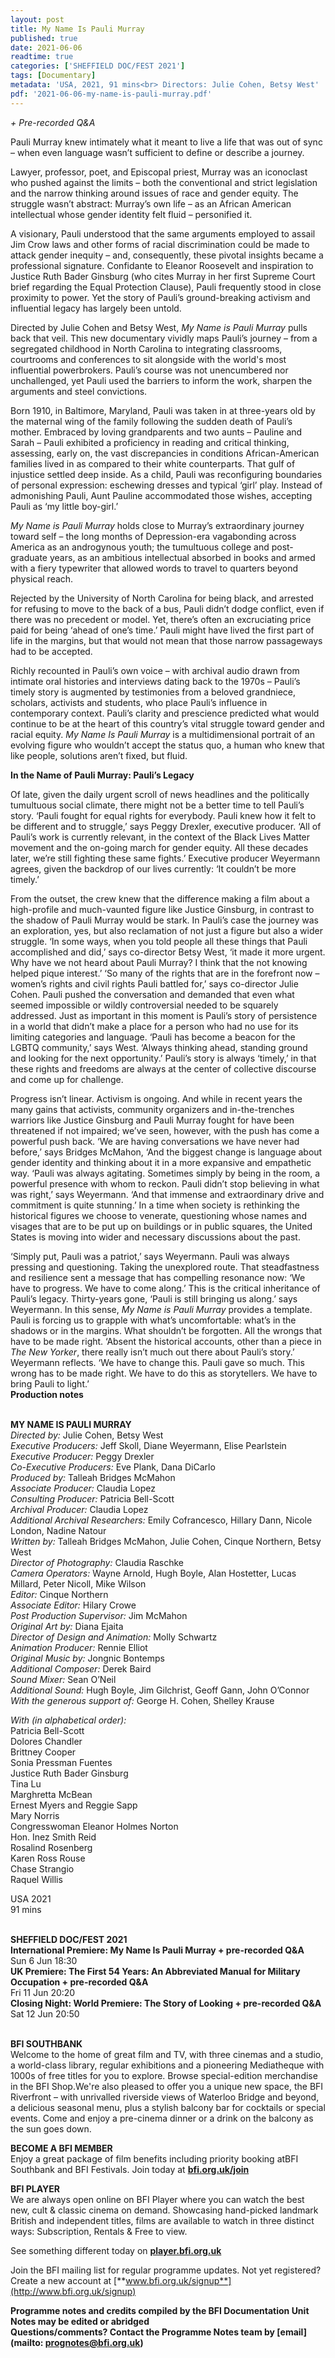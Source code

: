 ```yaml
---
layout: post
title: My Name Is Pauli Murray
published: true
date: 2021-06-06
readtime: true
categories: ['SHEFFIELD DOC/FEST 2021']
tags: [Documentary]
metadata: 'USA, 2021, 91 mins<br> Directors: Julie Cohen, Betsy West'
pdf: '2021-06-06-my-name-is-pauli-murray.pdf'
---
```

_+ Pre-recorded Q&A_

Pauli Murray knew intimately what it meant to live a life that was out of sync – when even language wasn’t sufficient to define or describe a journey.

Lawyer, professor, poet, and Episcopal priest, Murray was an iconoclast who pushed against the limits – both the conventional and strict legislation and the narrow thinking around issues of race and gender equity. The struggle wasn’t abstract: Murray’s own life – as an African American intellectual whose gender identity felt fluid – personified it.

A visionary, Pauli understood that the same arguments employed to assail Jim Crow laws and other forms of racial discrimination could be made to attack gender inequity – and, consequently, these pivotal insights became a professional signature. Confidante to Eleanor Roosevelt and inspiration to Justice Ruth Bader Ginsburg (who cites Murray in her first Supreme Court brief regarding the Equal Protection Clause), Pauli frequently stood in close proximity to power. Yet the story of Pauli’s ground-breaking activism and influential legacy has largely been untold.

Directed by Julie Cohen and Betsy West, _My Name is Pauli Murray_ pulls back that veil. This new documentary vividly maps Pauli’s journey – from a segregated childhood in North Carolina to integrating classrooms, courtrooms and conferences to sit alongside with the world's most influential powerbrokers. Pauli’s course was not unencumbered nor unchallenged, yet Pauli used the barriers to inform the work, sharpen the arguments and steel convictions.

Born 1910, in Baltimore, Maryland, Pauli was taken in at three-years old by the maternal wing of the family following the sudden death of Pauli’s mother. Embraced by loving grandparents and two aunts – Pauline and Sarah – Pauli exhibited a proficiency in reading and critical thinking, assessing, early on, the vast discrepancies in conditions African-American families lived in as compared to their white counterparts. That gulf of injustice settled deep inside. As a child, Pauli was reconfiguring boundaries of personal expression: eschewing dresses and typical ‘girl’ play. Instead of admonishing Pauli, Aunt Pauline accommodated those wishes, accepting Pauli as ‘my little boy-girl.’

_My Name is Pauli Murray_ holds close to Murray’s extraordinary journey toward self – the long months of Depression-era vagabonding across America as an androgynous youth; the tumultuous college and post-graduate years, as an ambitious intellectual absorbed in books and armed with a fiery typewriter that allowed words to travel to quarters beyond physical reach.

Rejected by the University of North Carolina for being black, and arrested for refusing to move to the back of a bus, Pauli didn’t dodge conflict, even if there was no precedent or model. Yet, there’s often an excruciating price paid for being ‘ahead of one’s time.’ Pauli might have lived the first part of life in the margins, but that would not mean that those narrow passageways had to be accepted.

Richly recounted in Pauli’s own voice – with archival audio drawn from intimate oral histories and interviews dating back to the 1970s – Pauli’s timely story is augmented by testimonies from a beloved grandniece, scholars, activists and students, who place Pauli’s influence in contemporary context. Pauli’s clarity and prescience predicted what would continue to be at the heart of this country’s vital struggle toward gender and racial equity. _My Name Is Pauli Murray_ is a multidimensional portrait of an evolving figure who wouldn’t accept the status quo, a human who knew that like people, solutions aren’t fixed, but fluid.

**In the Name of Pauli Murray: Pauli’s Legacy**

Of late, given the daily urgent scroll of news headlines and the politically tumultuous social climate, there might not be a better time to tell Pauli’s story. ‘Pauli fought for equal rights for everybody. Pauli knew how it felt to be different and to struggle,’ says Peggy Drexler, executive producer. ‘All of Pauli’s work is currently relevant, in the context of the Black Lives Matter movement and the on-going march for gender equity. All these decades later, we’re still fighting these same fights.’ Executive producer Weyermann agrees, given the backdrop of our lives currently: ‘It couldn’t be more timely.’

From the outset, the crew knew that the difference making a film about a high-profile and much-vaunted figure like Justice Ginsburg, in contrast to the shadow of Pauli Murray would be stark. In Pauli’s case the journey was an exploration, yes, but also reclamation of not just a figure but also a wider struggle. ‘In some ways, when you told people all these things that Pauli accomplished and did,’ says co-director Betsy West, ‘it made it more urgent. Why have we not heard about Pauli Murray? I think that the not knowing helped pique interest.’ ‘So many of the rights that are in the forefront now – women’s rights and civil rights Pauli battled for,’ says co-director Julie Cohen. Pauli pushed the conversation and demanded that even what seemed impossible or wildly controversial needed to be squarely addressed. Just as important in this moment is Pauli’s story of persistence in a world that didn’t make a place for a person who had no use for its limiting categories and language. ‘Pauli has become a beacon for the LGBTQ community,’ says West. ‘Always thinking ahead, standing ground and looking for the next opportunity.’ Pauli’s story is always ‘timely,’ in that these rights and freedoms are always at the center of collective discourse and come up for challenge.

Progress isn’t linear. Activism is ongoing. And while in recent years the many gains that activists, community organizers and in-the-trenches warriors like Justice Ginsburg and Pauli Murray fought for have been threatened if not impaired; we’ve seen, however, with the push has come a powerful push back. ‘We are having conversations we have never had before,’ says Bridges McMahon, ‘And the biggest change is language about gender identity and thinking about it in a more expansive and empathetic way. ‘Pauli was always agitating. Sometimes simply by being in the room, a powerful presence with whom to reckon. Pauli didn’t stop believing in what was right,’ says Weyermann. ‘And that immense and extraordinary drive and commitment is quite stunning.’ In a time when society is rethinking the historical figures we choose to venerate, questioning whose names and visages that are to be put up on buildings or in public squares, the United States is moving into wider and necessary discussions about the past.

‘Simply put, Pauli was a patriot,’ says Weyermann. Pauli was always pressing and questioning. Taking the unexplored route. That steadfastness and resilience sent a message that has compelling resonance now: ‘We have to progress. We have to come along.’ This is the critical inheritance of Pauli’s legacy. Thirty-years gone, ‘Pauli is still bringing us along.’ says Weyermann. In this sense, _My Name is Pauli Murray_ provides a template. Pauli is forcing us to grapple with what’s uncomfortable: what’s in the shadows or in the margins. What shouldn’t be forgotten. All the wrongs that have to be made right. ‘Absent the historical accounts, other than a piece in _The New Yorker_, there really isn’t much out there about Pauli’s story.’ Weyermann reflects. ‘We have to change this. Pauli gave so much. This wrong has to be made right. We have to do this as storytellers. We have to bring Pauli to light.’<br>
**Production notes**<br><br>

**MY NAME IS PAULI MURRAY**<br>
_Directed by:_ Julie Cohen, Betsy West<br>
_Executive Producers:_ Jeff Skoll, Diane Weyermann, Elise Pearlstein<br>
_Executive Producer:_ Peggy Drexler<br>
_Co-Executive Producers:_  Eve Plank, Dana DiCarlo<br>
_Produced by:_ Talleah Bridges McMahon<br>
_Associate Producer:_  Claudia Lopez<br>
_Consulting Producer:_ Patricia Bell-Scott<br>
_Archival Producer:_ Claudia Lopez<br>
_Additional Archival Researchers:_ Emily Cofrancesco, Hillary Dann, Nicole London, Nadine Natour<br>
_Written by:_ Talleah Bridges McMahon, Julie Cohen, Cinque Northern, Betsy West<br>
_Director of Photography:_  Claudia Raschke<br>
_Camera Operators:_ Wayne Arnold, Hugh Boyle, Alan Hostetter, Lucas Millard, Peter Nicoll, Mike Wilson<br>
_Editor:_ Cinque Northern<br>
_Associate Editor:_  Hilary Crowe<br>
_Post Production Supervisor:_ Jim McMahon<br>
_Original Art by:_  Diana Ejaita<br>
_Director of Design and Animation:_ Molly Schwartz<br>
_Animation Producer:_  Rennie Elliot<br>
_Original Music by:_  Jongnic Bontemps<br>
_Additional Composer:_ Derek Baird<br>
_Sound Mixer:_ Sean O’Neil<br>
_Additional Sound:_ Hugh Boyle, Jim Gilchrist, Geoff Gann, John O’Connor<br>
_With the generous support of:_  George H. Cohen, Shelley Krause<br>

_With (in alphabetical order):_<br>
Patricia Bell-Scott<br>
Dolores Chandler<br>
Brittney Cooper<br>
Sonia Pressman Fuentes<br>
Justice Ruth Bader Ginsburg<br>
Tina Lu<br>
Marghretta McBean<br>
Ernest Myers and Reggie Sapp<br>
Mary Norris<br>
Congresswoman Eleanor Holmes Norton<br>
Hon. Inez Smith Reid<br>
Rosalind Rosenberg<br>
Karen Ross Rouse<br>
Chase Strangio<br>
Raquel Willis<br>

USA 2021<br>
91 mins<br><br>

**SHEFFIELD DOC/FEST 2021**<br>
**International Premiere: My Name Is Pauli Murray + pre-recorded Q&A**<br>
Sun 6 Jun 18:30<br>
**UK Premiere: The First 54 Years: An Abbreviated Manual for Military Occupation + pre-recorded Q&A**<br>
Fri 11 Jun 20:20<br>
**Closing Night: World Premiere: The Story of Looking + pre-recorded Q&A**<br>
Sat 12 Jun 20:50<br><br>

**BFI SOUTHBANK**  
Welcome to the home of great film and TV, with three cinemas and a studio, a world-class library, regular exhibitions and a pioneering Mediatheque with 1000s of free titles for you to explore. Browse special-edition merchandise in the BFI Shop.We&#39;re also pleased to offer you a unique new space, the BFI Riverfront – with unrivalled riverside views of Waterloo Bridge and beyond, a delicious seasonal menu, plus a stylish balcony bar for cocktails or special events. Come and enjoy a pre-cinema dinner or a drink on the balcony as the sun goes down.  

**BECOME A BFI MEMBER**  
Enjoy a great package of film benefits including priority booking atBFI Southbank and BFI Festivals. Join today at [**bfi.org.uk/join**](http://www.bfi.org.uk/join)  

**BFI PLAYER**  
 We are always open online on BFI Player where you can watch the best new, cult &amp; classic cinema on demand. Showcasing hand-picked landmark British and independent titles, films are available to watch in three distinct ways: Subscription, Rentals &amp; Free to view.  

See something different today on [**player.bfi.org.uk**](https://player.bfi.org.uk)  

Join the BFI mailing list for regular programme updates. Not yet registered? Create a new account at [**www.bfi.org.uk/signup**](http://www.bfi.org.uk/signup)

**Programme notes and credits compiled by the BFI Documentation Unit  
Notes may be edited or abridged  
Questions/comments? Contact the Programme Notes team by [email](mailto: prognotes@bfi.org.uk)**
